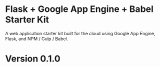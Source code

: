 # Flask + Google App Engine + Babel Starter Kit

A web application starter kit built for the cloud using Google App Engine, Flask, and NPM / Gulp / Babel.

# Version 0.1.0


